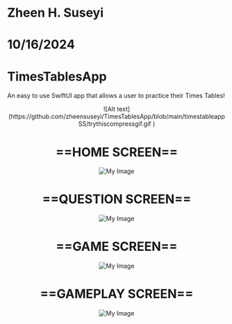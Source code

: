 # Zheen H. Suseyi
# 10/16/2024
# TimesTablesApp
An easy to use SwiftUI app that allows a user to practice their Times Tables!

<div align="center">
![Alt text](https://github.com/zheensuseyi/TimesTablesApp/blob/main/timestableappSS/trythiscompressgif.gif
)



# ==HOME SCREEN==
![My Image](https://github.com/zheensuseyi/TimesTablesApp/blob/main/timestableappSS/HomeScreen.png)
# ==QUESTION SCREEN==
![My Image](https://github.com/zheensuseyi/TimesTablesApp/blob/main/timestableappSS/QuestionScreen.png)
# ==GAME SCREEN==
![My Image](https://github.com/zheensuseyi/TimesTablesApp/blob/main/timestableappSS/GameScreen.png)
# ==GAMEPLAY SCREEN==
![My Image](https://github.com/zheensuseyi/TimesTablesApp/blob/main/timestableappSS/GamePlayScreen.png)
</div>



